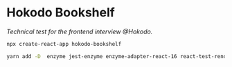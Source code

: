 # Hokodo Bookshelf

_Technical test for the frontend interview @Hokodo._

```sh
npx create-react-app hokodo-bookshelf

yarn add -D  enzyme jest-enzyme enzyme-adapter-react-16 react-test-renderer
```
